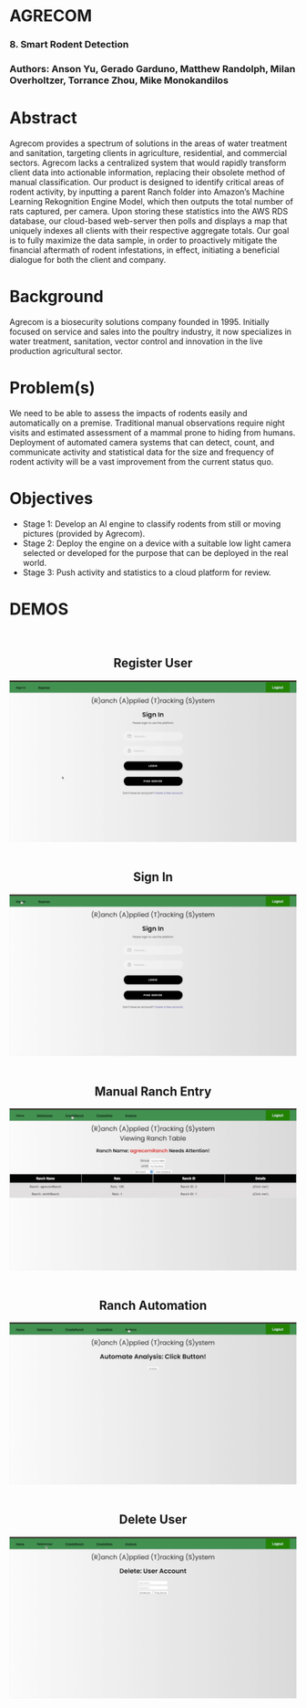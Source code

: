 # AGRECOM 
### 8. Smart Rodent Detection
### Authors: Anson Yu, Gerado Garduno, Matthew Randolph, Milan Overholtzer, Torrance Zhou, Mike Monokandilos

# Abstract
Agrecom provides a spectrum of solutions in the areas of water treatment and sanitation, targeting clients in agriculture, residential, and commercial sectors. Agrecom lacks a centralized system that would rapidly transform client data into actionable information, replacing their obsolete method of manual classification. Our product is designed to identify critical areas of rodent activity, by inputting a parent Ranch folder into Amazon’s Machine Learning Rekognition Engine Model, which then outputs the total number of rats captured, per camera. Upon storing these statistics into the AWS RDS database, our cloud-based web-server then polls and displays a map that uniquely indexes all clients with their respective aggregate totals. Our goal is to fully maximize the data sample, in order to proactively mitigate the financial aftermath of rodent infestations, in effect, initiating a beneficial dialogue for both the client and company.

# Background 
Agrecom is a biosecurity solutions company founded in 1995. Initially focused on service and sales into the poultry industry, it now specializes in water treatment, sanitation, vector control and innovation in the live production agricultural sector. 

# Problem(s) 
We need to be able to assess the impacts of rodents easily and automatically on a premise. Traditional manual observations require night visits and estimated assessment of a mammal prone to hiding from humans. Deployment of automated camera systems that can detect, count, and communicate activity and statistical data for the size and frequency of rodent activity will be a vast improvement from the current status quo.  

# Objectives 
- Stage 1: Develop an AI engine to classify rodents from still or moving pictures (provided by Agrecom). 
- Stage 2: Deploy the engine on a device with a suitable low light camera selected or developed for the purpose that can be deployed in the real world. 
- Stage 3: Push activity and statistics to a cloud platform for review. 

# DEMOS
<div align="center">
  <br>
  <h2>Register User</h2>
  <img src="demos/register.gif" alt="Register User">
  <br>
  <br>
  <h2>Sign In</h2>
  <img src="demos/signin.gif" alt="Sign In">
  <br>
  <br>
  <h2>Manual Ranch Entry</h2>
  <img src="demos/manualRanchEntry.gif" alt="Manual Ranch Entry">
  <br>
  <br>
  <h2>Ranch Automation</h2>
  <img src="demos/ranchAutomation.gif" alt="Ranch Automation">
  <br>
  <br>
  <h2>Delete User</h2>
  <img src="demos/deleteUser.gif" alt="Delete User">
</div>